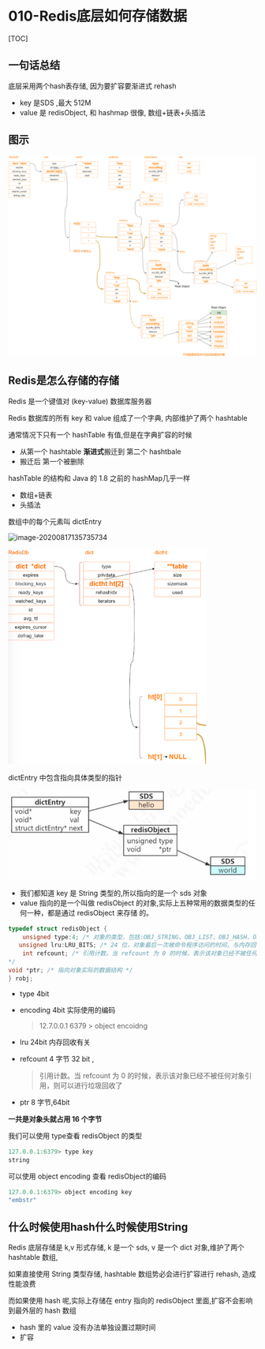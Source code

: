 # 010-Redis底层如何存储数据

[TOC]

## 一句话总结

底层采用两个hash表存储, 因为要扩容要渐进式 rehash

-  key 是SDS ,最大 512M 
- value 是 redisObject, 和 hashmap 很像, 数组+链表+头插法

## 图示

![RedisDB主体数据结构](../../../../assets/RedisDB主体数据结构.png)

## Redis是怎么存储的存储

Redis 是一个键值对 (key-value) 数据库服务器

Redis 数据库的所有 key 和 value 组成了一个字典, 内部维护了两个 hashtable 

通常情况下只有一个 hashTable 有值,但是在字典扩容的时候

- 从第一个 hashtable **渐进式**搬迁到 第二个 hashtbale
- 搬迁后 第一个被删除

hashTable 的结构和 Java 的 1.8 之前的 hashMap几乎一样

- 数组+链表
- 头插法

数组中的每个元素叫 dictEntry 

![image-20200817135735734](../../assets/image-20200817135735734.png)

<img src="../../../../assets/image-20200801184925185.png" alt="image-20200801184925185" style="zoom: 67%;" />



dictEntry 中包含指向具体类型的指针

![image-20200801185922017](../../../../assets/image-20200801185922017.png)

- 我们都知道 key 是 String 类型的,所以指向的是一个 sds 对象
- value 指向的是一个叫做 redisObject 的对象\,实际上五种常用的数据类型的任何一种，都是通过 redisObject 来存储 的。

```c
typedef struct redisObject {
	unsigned type:4; /* 对象的类型，包括:OBJ_STRING、OBJ_LIST、OBJ_HASH、OBJ_SET、OBJ_ZSET */ 		   		unsigned encoding:4; /* 具体的数据结构 */
   unsigned lru:LRU_BITS; /* 24 位，对象最后一次被命令程序访问的时间，与内存回收有关 */
    int refcount; /* 引用计数。当 refcount 为 0 的时候，表示该对象已经不被任何对象引用，则可以进行垃圾回收了
*/
void *ptr; /* 指向对象实际的数据结构 */
} robj;
```

- type  4bit

- encoding 4bit  实际使用的编码

  > 12.7.0.0.1 6379 > object encoidng 

- lru 24bit  内存回收有关

- refcount 4 字节 32 bit , 

  >  引用计数。当 refcount 为 0 的时候，表示该对象已经不被任何对象引用，则可以进行垃圾回收了

- ptr 8 字节,64bit

**一共是对象头就占用 16 个字节**

我们可以使用 type查看 redisObject 的类型

```java
127.0.0.1:6379> type key
string
```

可以使用 object encoding 查看 redisObject的编码

```java
127.0.0.1:6379> object encoding key
"embstr"
```

## 什么时候使用hash什么时候使用String

Redis 底层存储是 k,v 形式存储, k 是一个 sds, v 是一个 dict 对象,维护了两个 hashtable 数组,

如果直接使用 String 类型存储, hashtable 数组势必会进行扩容进行 rehash, 造成性能浪费

而如果使用 hash 呢,实际上存储在 entry 指向的 redisObject 里面,扩容不会影响到最外层的 hash 数组

- hash 里的 value 没有办法单独设置过期时间
- 扩容

